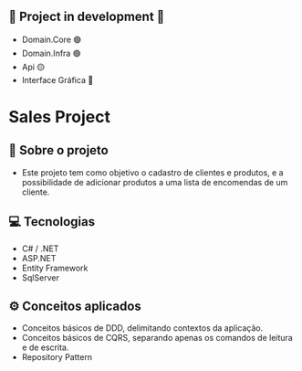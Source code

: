 ﻿## 🚧 Project in development 🚧
- Domain.Core 🟢
- Domain.Infra 🟢
- Api 🟡
- Interface Gráfica 🔴


# Sales Project

## 📃 Sobre o projeto
- Este projeto tem como objetivo o cadastro de clientes e produtos, e a possibilidade de adicionar produtos a uma lista de encomendas de um cliente.

## 💻 Tecnologias
- C# / .NET
- ASP.NET
- Entity Framework
- SqlServer

## ⚙️ Conceitos aplicados
- Conceitos básicos de DDD, delimitando contextos da aplicação.
- Conceitos básicos de CQRS, separando apenas os comandos de leitura e de escrita.
- Repository Pattern

